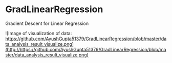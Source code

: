 # GradLinearRegression
Gradient Descent for Linear Regression

![Image of visualization of data: https://github.com/AyushGupta51379/GradLinearRegression/blob/master/data_analysis_result_visualize.png](http://https://github.com/AyushGupta51379/GradLinearRegression/blob/master/data_analysis_result_visualize.png)
